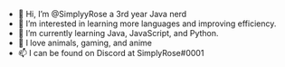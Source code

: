 - 👋 Hi, I’m @SimplyyRose a 3rd year Java nerd
- 👀 I’m interested in learning more languages and improving efficiency. 
- 🌱 I’m currently learning Java, JavaScript, and Python.
- 💞️ I love animals, gaming, and anime
- 📫 I can be found on Discord at SimplyRose#0001
